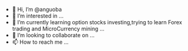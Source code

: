 - 👋 Hi, I’m @anguoba
- 👀 I’m interested in ...
- 🌱 I’m currently learning option stocks investing,trying to learn Forex trading and MicroCurrency mining  ...
- 💞️ I’m looking to collaborate on ...
- 📫 How to reach me ...

<!---
anguoba/anguoba is a ✨ special ✨ repository because its `README.md` (this file) appears on your GitHub profile.
You can click the Preview link to take a look at your changes.
--->
